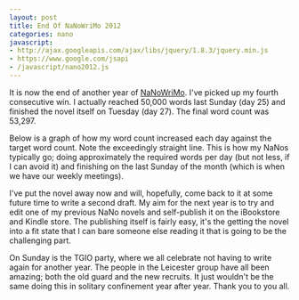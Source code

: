 ```yaml
---
layout: post
title: End Of NaNoWriMo 2012
categories: nano
javascript:
- http://ajax.googleapis.com/ajax/libs/jquery/1.8.3/jquery.min.js
- https://www.google.com/jsapi
- /javascript/nano2012.js
---
```


It is now the end of another year of [NaNoWriMo](http://www.nanowrimo.org/).  I've picked up my fourth consecutive win.  I actually reached 50,000 words last Sunday (day 25) and finished the novel itself on Tuesday (day 27).  The final word count was 53,297.

Below is a graph of how my word count increased each day against the target word count.  Note the exceedingly straight line.  This is how my NaNos typically go; doing approximately the required words per day (but not less, if I can avoid it) and finishing on the last Sunday of the month (which is when we have our weekly meetings).

<p><span id="words_by_day_graph"/></p>

I've put the novel away now and will, hopefully, come back to it at some future time to write a second draft.  My aim for the next year is to try and edit one of my previous NaNo novels and self-publish it on the iBookstore and Kindle store.  The publishing itself is fairly easy, it's the getting the novel into a fit state that I can bare someone else reading it that is going to be the challenging part.

On Sunday is the TGIO party, where we all celebrate not having to write again for another year.  The people in the Leicester group have all been amazing; both the old guard and the new recruits.  It just wouldn't be the same doing this in solitary confinement year after year.  Thank you to you all.

